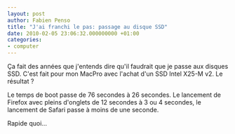 ```yaml
---
layout: post
author: Fabien Penso
title: "J'ai franchi le pas: passage au disque SSD"
date: 2010-02-05 23:06:32.000000000 +01:00
categories:
- computer
---
```

Ça fait des années que j'entends dire qu'il faudrait que je passe aux disques SSD. C'est fait pour mon MacPro avec l'achat d'un SSD Intel X25-M v2. Le résultat ?

Le temps de boot passe de 76 secondes à 26 secondes. Le lancement de Firefox avec pleins d'onglets de 12 secondes à 3 ou 4 secondes, le lancement de Safari passe à moins de une seconde.

Rapide quoi...
